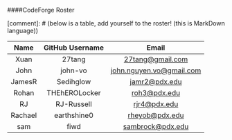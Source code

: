 ####CodeForge Roster

[comment]: # (below is a table, add yourself to the roster! (this is MarkDown language))

| Name     | GitHub Username    | Email |
| :--------:|:---------:|:-------:|
| Xuan | 27tang | 27tang@gmail.com |
| John |john-vo | john.nguyen.vo@gmail.com |
| JamesR | Sedihglow | jamr2@pdx.edu |
| Rohan | THEhEROLocker | roh3@pdx.edu |
| RJ | RJ-Russell | rjr4@pdx.edu |
| Rachael | earthshine0 | rheyob@pdx.edu |
| sam | fiwd | sambrock@pdx.edu |
